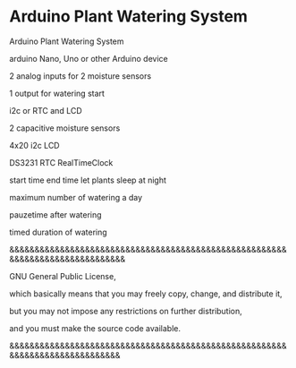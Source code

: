 # Arduino Plant Watering System
Arduino Plant Watering System

arduino Nano, Uno or other Arduino device

2 analog inputs for 2 moisture sensors 

1 output for watering start

i2c or RTC and LCD


2 capacitive moisture sensors

4x20 i2c LCD

DS3231 RTC RealTimeClock

start time end time let plants sleep at night

maximum number of watering a day

pauzetime after watering

timed duration of watering

&&&&&&&&&&&&&&&&&&&&&&&&&&&&&&&&&&&&&&&&&&&&&&&&&&&&&&&&&&&&&&&&&&&&&&&&&&&&&&

GNU General Public License,

which basically means that you may freely copy, change, and distribute it,

but you may not impose any restrictions on further distribution,

and you must make the source code available.

&&&&&&&&&&&&&&&&&&&&&&&&&&&&&&&&&&&&&&&&&&&&&&&&&&&&&&&&&&&&&&&&&&&&&&&&&&&&&
